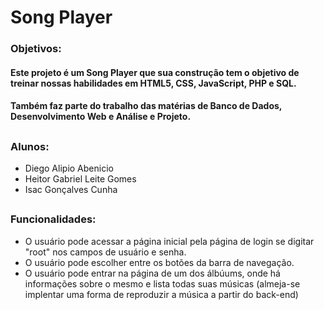 # Song Player

### Objetivos:
#### Este projeto é um Song Player que sua construção tem o objetivo de treinar nossas habilidades em HTML5, CSS, JavaScript, PHP e SQL.

#### Também faz parte do trabalho das matérias de Banco de Dados, Desenvolvimento Web e Análise e Projeto.
##
### Alunos: 
- Diego Alipio Abenicio
- Heitor Gabriel Leite Gomes
- Isac Gonçalves Cunha
##
### Funcionalidades:
- O usuário pode acessar a página inicial pela página de login se digitar "root" nos campos de usuário e senha.
- O usuário pode escolher entre os botões da barra de navegação.
- O usuário pode entrar na página de um dos álbúums, onde há informações sobre o mesmo e lista todas suas músicas (almeja-se implentar uma forma de reproduzir a música a partir do back-end)
##
